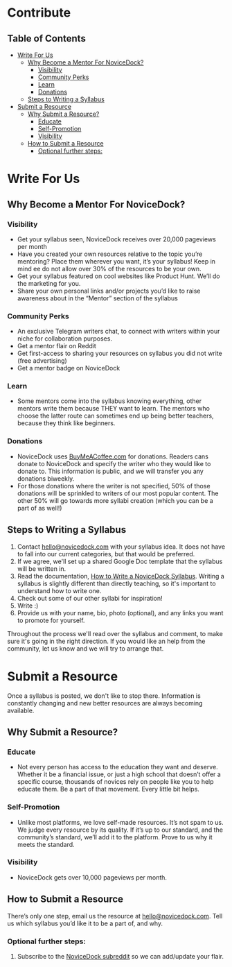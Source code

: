 # Contribute

## Table of Contents
- [Write For Us](#write-for-us)
  * [Why Become a Mentor For NoviceDock?](#why-become-a-mentor-for-novicedock)
    + [Visibility](#visibility)
    + [Community Perks](#community-perks)
    + [Learn](#learn)
    + [Donations](#donations)
  * [Steps to Writing a Syllabus](#steps-to-writing-a-syllabus)
- [Submit a Resource](#submit-a-resource)
  * [Why Submit a Resource?](#why-submit-a-resource)
    + [Educate](#educate)
    + [Self-Promotion](#self-promotion)
    + [Visibility](#visibility-1)
  * [How to Submit a Resource](#how-to-submit-a-resource)
    + [Optional further steps:](#optional-further-steps)

# Write For Us
## Why Become a Mentor For NoviceDock?
### Visibility
* Get your syllabus seen, NoviceDock receives over 20,000 pageviews per month
* Have you created your own resources relative to the topic you’re mentoring? Place them wherever you want, it’s your syllabus! Keep in mind ee do not allow over 30% of the resources to be your own.
* Get your syllabus featured on cool websites like Product Hunt. We’ll do the marketing for you.
* Share your own personal links and/or projects you’d like to raise awareness about in the “Mentor” section of the syllabus

### Community Perks
* An exclusive Telegram writers chat, to connect with writers within your niche for collaboration purposes. 
* Get a mentor flair on Reddit
* Get first-access to sharing your resources on syllabus you did not write (free advertising)
* Get a mentor badge on NoviceDock

### Learn
* Some mentors come into the syllabus knowing everything, other mentors write them because THEY want to learn. The mentors who choose the latter route can sometimes end up being better teachers, because they think like beginners.

### Donations
* NoviceDock uses [BuyMeACoffee.com](https://www.buymeacoffee.com/novicedock) for donations. Readers cans donate to NoviceDock and specify the writer who they would like to donate to. This information is public, and we will transfer you any donations biweekly. 
* For those donations where the writer is not specified, 50% of those donations will be sprinkled to writers of our most popular content. The other 50% will go towards more syllabi creation (which you can be a part of as well!)

## Steps to Writing a Syllabus
1. Contact hello@novicedock.com with your syllabus idea. It does not have to fall into our current categories, but that would be preferred.
2. If we agree, we'll set up a shared Google Doc template that the syllabus will be written in.
3. Read the documentation, [How to Write a NoviceDock Syllabus](https://github.com/NoviceDock/NoviceDock-Wiki/blob/master/syllabus-tutorial.md). Writing a syllabus is slightly different than directly teaching, so it's important to understand how to write one. 
4. Check out some of our other syllabi for inspiration!
5. Write :)
6. Provide us with your name, bio, photo (optional), and any links you want to promote for yourself.

Throughout the process we'll read over the syllabus and comment, to make sure it's going in the right direction. If you would like an help from the community, let us know and we will try to arrange that.

# Submit a Resource
Once a syllabus is posted, we don't like to stop there. Information is constantly changing and new better resources are always becoming available. 

## Why Submit a Resource?
### Educate
* Not every person has access to the education they want and deserve. Whether it be a financial issue, or just a high school that doesn’t offer a specific course, thousands of novices rely on people like you to help educate them. Be a part of that movement. Every little bit helps. 

### Self-Promotion 
* Unlike most platforms, we love self-made resources. It’s not spam to us. We judge every resource by its quality. If it’s up to our standard, and the community’s standard, we’ll add it to the platform. Prove to us why it meets the standard.

### Visibility
* NoviceDock gets over 10,000 pageviews per month. 

## How to Submit a Resource
There’s only one step, email us the resource at hello@novicedock.com. Tell us which syllabus you’d like it to be a part of, and why.

### Optional further steps:
1. Subscribe to the [NoviceDock subreddit](https://www.reddit.com/r/NoviceDock/) so we can add/update your flair.
